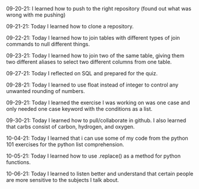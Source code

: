 09-20-21: I learned how to push to the right repository (found out what was wrong with me pushing)

09-21-21: Today I learned how to clone a repository.

09-22-21: Today I learned how to join tables with different types of join commands to null different things.

09-23-21: Today I learned how to join two of the same table, giving them two different aliases to select two different columns from one table.

09-27-21: Today I reflected on SQL and prepared for the quiz.

09-28-21: Today I learned to use float instead of integer to control any unwanted rounding of numbers.

09-29-21: Today I learned the exercise I was working on was one case and only needed one case keyword with the conditions as a list.

09-30-21: Today I learned how to pull/collaborate in github. I also learned that carbs consist of carbon, hydrogen, and oxygen.

10-04-21: Today I learned that i can use some of my code from the python 101 exercises for the python list comprehension.

10-05-21: Today I learned how to use .replace() as a method for python functions.

10-06-21: Today I learned to listen better and understand that certain people are more sensitive to the subjects I talk about.
